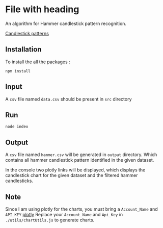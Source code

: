 # File with heading

An algorithm for Hammer candlestick pattern recognition.

[Candlestick patterns](https://en.wikipedia.org/wiki/Candlestick_pattern)

## Installation

To install the all the packages :

``` node
npm install
```

## Input

A `csv` file named `data.csv` should be present in `src` directory

## Run

``` node
node index
```

## Output

A `csv` file named `hammer.csv` will be generated in `output` directory. Which contains all hammer candlestick pattern identified in the given dataset.

In the console two plotly links will be displayed, which displays the candlestick chart for the given dataset and the filtered hammer candlesticks.

## Note
Since I am using plotly for the charts, you must bring a `Account_Name` and `API_KEY`
[plotly](https://plotly.com/)
Replace your `Account_Name` and `Api_Key` in `./utils/chartUtils.js` to generate charts.
